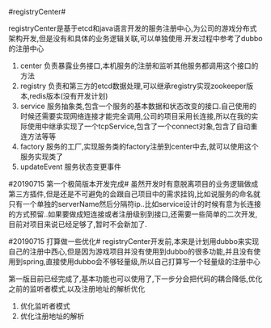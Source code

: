 #registryCenter#

registryCenter是基于etcd和java语言开发的服务注册中心,为公司的游戏分布式架构开发,但是没有和具体的业务逻辑关联,可以单独使用.开发过程中参考了dubbo的注册中心

1. center 负责暴露业务接口,本机服务的注册和监听其他服务都调用这个接口的方法
2. registry 负责和第三方的etcd数据处理,可以继承registry实现zookeeper版本,redis版本(没有开发计划)
3. service 服务抽象类,包含一个服务的基本数据和状态改变的接口.自己使用的时候还需要实现网络连接才能完全调用,公司的项目采用长连接,所以在我的实际使用中继承实现了一个tcpService,包含了一个connect对象,包含了自动重连方法等等
4. factory 服务的工厂,实现服务类的factory注册到center中去,就可以使用这个服务实现类了
5. updateEvent 服务状态变更事件

#20190715 第一个极简版本开发完成#
虽然开发时有意脱离项目的业务逻辑做成第三方插件,但是还是不可避免的会跟自己项目中的需求挂钩,比如说服务的命名就只有一个单独的serverName然后分隔符ip..比如service设计的时候有意为长连接的方式预留..如果要做成短连接或者注册级别到接口,还需要一些简单的二次开发,目前对项目来说已经足够了,暂时不会新加了.

#20190715 打算做一些优化#
registryCenter开发前,本来是计划用dubbo来实现自己的注册中西心,但是因为游戏项目并没有使用到dubbo的很多功能,并且没有使用到spring,直接使用dubbo会不够轻量级,所以自己打算写一个轻量级的注册中心

第一版目前已经完成了,基本功能也可以使用了,下一步分会把代码的耦合降低,优化之前的监听者模式,以及注册地址的解析优化

1. 优化监听者模式
2. 优化注册地址的解析